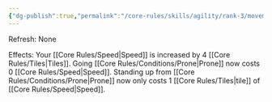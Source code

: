 ```yaml
---
{"dg-publish":true,"permalink":"/core-rules/skills/agility/rank-3/movement-3/"}
---
```


Refresh: None

Effects:
Your [[Core Rules/Speed\|Speed]] is increased by 4 [[Core Rules/Tiles\|Tiles]].
Going [[Core Rules/Conditions/Prone\|Prone]] now costs 0 [[Core Rules/Speed\|Speed]].
Standing up from [[Core Rules/Conditions/Prone\|Prone]] now only costs 1 [[Core Rules/Tiles\|tile]] of [[Core Rules/Speed\|Speed]].
